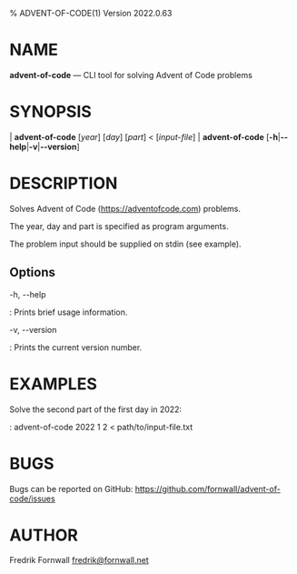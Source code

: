 % ADVENT-OF-CODE(1) Version 2022.0.63

NAME
====

**advent-of-code** — CLI tool for solving Advent of Code problems

SYNOPSIS
========

| **advent-of-code** \[_year_] \[_day_] \[_part_] < \[_input-file_]
| **advent-of-code** \[**-h**|**\--help**|**-v**|**\--version**]

DESCRIPTION
===========

Solves Advent of Code (https://adventofcode.com) problems.

The year, day and part is specified as program arguments.

The problem input should be supplied on stdin (see example).

Options
-------

-h, \--help

:   Prints brief usage information.

-v, \--version

:   Prints the current version number.

EXAMPLES
========

Solve the second part of the first day in 2022:

:   advent-of-code 2022 1 2 < path/to/input-file.txt

BUGS
====

Bugs can be reported on GitHub: https://github.com/fornwall/advent-of-code/issues

AUTHOR
======

Fredrik Fornwall <fredrik@fornwall.net>
